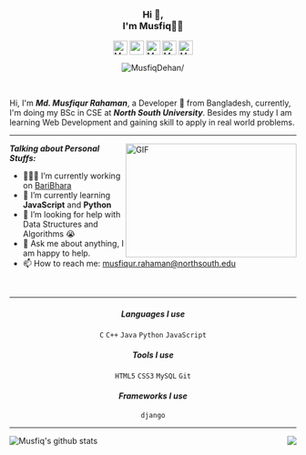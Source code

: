 <h3 align="center">Hi 👋,<br> I'm Musfiq👨‍💻</h3>

<p align="center">
  <a href=https://twitter.com/MusfiqDehan target="blank"><img align="center" src=https://cdn.jsdelivr.net/npm/simple-icons@3.0.1/icons/twitter.svg alt="MusfiqDehan" width="25"   height="25" /></a>
  <a href=https://linkedin.com/in/MusfiqDehan target="blank"><img align="center" src=https://cdn.jsdelivr.net/npm/simple-icons@3.0.1/icons/linkedin.svg alt="rahuldkjain"           width="25" height="25" /></a>
  <a href=https://hackerrank.com/MusfiqDehan target="blank"><img align="center" src=https://cdn.jsdelivr.net/npm/simple-icons@3.0.1/icons/hackerrank.svg alt="MusfiqDehan"         width="25" height="25" /></a>
  <a href=https://instagram.com/musfiqdehan target="blank"><img align="center" src=https://cdn.jsdelivr.net/npm/simple-icons@3.0.1/icons/instagram.svg alt="MusfiqDehan"             padding="10" width="25" height="25" /></a>
  <a href=https://freecodecamp.com/MusfiqDehan target="blank"><img align="center" src=https://cdn.jsdelivr.net/npm/simple-icons@3.0.1/icons/freecodecamp.svg alt="MusfiqDehan"     width="25" height="25" /></a>
</p>

<p align="center"> <img src=https://komarev.com/ghpvc/?username=MusfiqDehan alt=MusfiqDehan/> </p>

<br/>

Hi, I'm ***Md. Musfiqur Rahaman***, a Developer 🚀 from Bangladesh, currently, I'm doing my BSc in CSE at ***North South University***. Besides my study I am learning Web Development and gaining skill to apply in real world problems.

<hr>

<img align="right" alt="GIF" src="https://media.giphy.com/media/L8K62iTDkzGX6/giphy.gif" height="200" width="300"/>
  
***Talking about Personal Stuffs:***

- 👨🏽‍💻 I’m currently working on [BariBhara](https://github.com/MusfiqDehan/BariBhara)
- 🌱 I’m currently learning **JavaScript** and **Python** 
- 🤔 I’m looking for help with Data Structures and Algorithms 😭
- 💬 Ask me about anything, I am happy to help.
- 📫 How to reach me: musfiqur.rahaman@northsouth.edu

<br>
<hr>

<h4 align="center"><i>Languages I use</i></h4>  
<p align="center">
  <code>C</code>
  <code>C++</code>
  <code>Java</code>
  <code>Python</code>
  <code>JavaScript</code>
</p>

<h4 align="center"><i>Tools I use</i></h4>  
<p align="center">
  <code>HTML5</code>
  <code>CSS3</code>
  <code>MySQL</code>
  <code>Git</code>
</p>

<h4 align="center"><i>Frameworks I use</i></h4>  
<p align="center">
  <code>django</code>
</p>

<hr>

<img align="left" src="https://github-readme-stats.vercel.app/api?username=MusfiqDehan&show_icons=true&include_all_commits=true&theme=radical" alt="Musfiq's github stats" />
<img align="right" src="https://github-readme-stats.vercel.app/api/top-langs/?username=MusfiqDehan&hide=php, c&theme=radical" />
